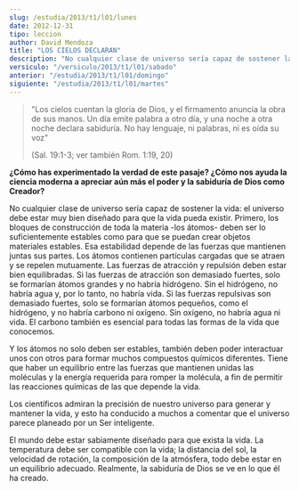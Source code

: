 ```yaml
---
slug: /estudia/2013/t1/l01/lunes
date: 2012-12-31
tipo: leccion
author: David Mendoza
title: "LOS CIELOS DECLARAN"
description: "No cualquier clase de universo sería capaz de sostener la vida: el universo  debe estar muy bien diseñado para que la vida pueda existir. Primero, los  bloques de construcción de toda la materia -los átomos- deben ser lo  suficientemente es­tables como para que se puedan crear..."
versiculo: "/versiculo/2013/t1/l01/sabado"
anterior: "/estudia/2013/t1/l01/domingo"
siguiente: "/estudia/2013/t1/l01/martes"
---
```


> "Los cielos cuentan la gloria de Dios, y el firmamento anuncia la obra de sus manos. Un día emite palabra a otro día, y una noche a otra noche declara sabiduría. No hay lenguaje, ni palabras, ni es oída su voz"
>
> (Sal. 19:1-3; ver también Rom. 1:19, 20)

**¿Cómo has experimentado la verdad de este pasaje? ¿Cómo nos ayuda la ciencia moderna a apreciar aún más el poder y la sabiduría de Dios como Creador?**

No cualquier clase de universo sería capaz de sostener la vida: el universo debe estar muy bien diseñado para que la vida pueda existir. Primero, los bloques de construcción de toda la materia -los átomos- deben ser lo suficientemente es­tables como para que se puedan crear objetos materiales estables. Esa estabilidad depende de las fuerzas que mantienen juntas sus partes. Los átomos contienen partículas cargadas que se atraen y se repelen mutuamente. Las fuerzas de atracción y repulsión deben estar bien equilibradas. Si las fuerzas de atracción son demasiado fuertes, solo se formarían átomos grandes y no habría hidrógeno. Sin el hidrógeno, no habría agua y, por lo tanto, no habría vida. Si las fuerzas repulsivas son demasiado fuertes, solo se formarían átomos pequeños, como el hidrógeno, y no habría carbono ni oxígeno. Sin oxígeno, no habría agua ni vida. El carbono también es esencial para todas las formas de la vida que conocemos.

Y los átomos no solo deben ser estables, también deben poder interactuar unos con otros para formar muchos compuestos químicos diferentes. Tiene que haber un equilibrio entre las fuerzas que mantienen unidas las moléculas y la energía requerida para romper la molécula, a fin de permitir las reacciones químicas de las que depende la vida.

Los científicos admiran la precisión de nuestro universo para generar y mantener la vida, y esto ha conducido a muchos a comentar que el universo parece planeado por un Ser inteligente.

El mundo debe estar sabiamente diseñado para que exista la vida. La temperatura debe ser compatible con la vida; la distancia del sol, la velocidad de rotación, la composición de la atmósfera, todo debe estar en un equilibrio adecuado. Realmente, la sabiduría de Dios se ve en lo que él ha creado.
